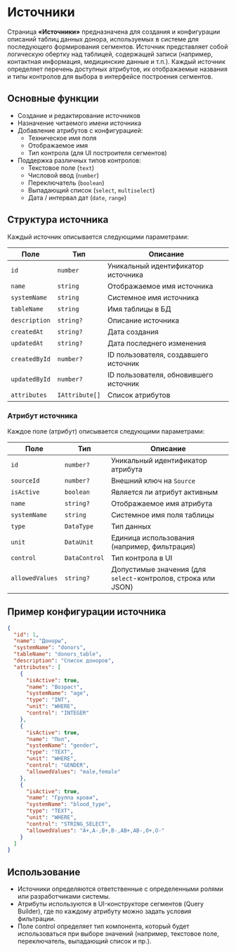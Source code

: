 # Источники

Страница **«Источники»** предназначена для создания и конфигурации описаний таблиц данных донора, используемых в системе для последующего формирования сегментов. Источник представляет собой логическую обертку над таблицей, содержащей записи (например, контактная информация, медицинские данные и т.п.). Каждый источник определяет перечень доступных атрибутов, их отображаемые названия и типы контролов для выбора в интерфейсе построения сегментов.

## Основные функции

- Создание и редактирование источников
- Назначение читаемого имени источника
- Добавление атрибутов с конфигурацией:
  - Техническое имя поля
  - Отображаемое имя
  - Тип контрола (для UI построителя сегментов)
- Поддержка различных типов контролов:
  - Текстовое поле (`text`)
  - Числовой ввод (`number`)
  - Переключатель (`boolean`)
  - Выпадающий список (`select`, `multiselect`)
  - Дата / интервал дат (`date`, `range`)

## Структура источника

Каждый источник описывается следующими параметрами:

| Поле          | Тип            | Описание                              |
| ------------- | -------------- | ------------------------------------- |
| `id`          | `number`       | Уникальный идентификатор источника    |
| `name`        | `string`       | Отображаемое имя источника            |
| `systemName`  | `string`       | Системное имя источника               |
| `tableName`   | `string`       | Имя таблицы в БД                      |
| `description` | `string?`      | Описание источника                    |
| `createdAt`   | `string?`      | Дата создания                         |
| `updatedAt`   | `string?`      | Дата последнего изменения             |
| `createdById` | `number?`      | ID пользователя, создавшего источник  |
| `updatedById` | `number?`      | ID пользователя, обновившего источник |
| `attributes`  | `IAttribute[]` | Список атрибутов                      |


### Атрибут источника

Каждое поле (атрибут) описывается следующими параметрами:

| Поле            | Тип           | Описание                                                      |
| --------------- | ------------- | ------------------------------------------------------------- |
| `id`            | `number?`     | Уникальный идентификатор атрибута                             |
| `sourceId`      | `number?`     | Внешний ключ на `Source`                                      |
| `isActive`      | `boolean`     | Является ли атрибут активным                                  |
| `name`          | `string?`     | Отображаемое имя атрибута                                     |
| `systemName`    | `string`      | Системное имя поля таблицы                                    |
| `type`          | `DataType`    | Тип данных                                                    |
| `unit`          | `DataUnit`    | Единица использования (например, фильтрация)                  |
| `control`       | `DataControl` | Тип контрола в UI                                             |
| `allowedValues` | `string?`     | Допустимые значения (для `select`-контролов, строка или JSON) |



## Пример конфигурации источника

```json
{
  "id": 1,
  "name": "Доноры",
  "systemName": "donors",
  "tableName": "donors_table",
  "description": "Список доноров",
  "attributes": [
    {
      "isActive": true,
      "name": "Возраст",
      "systemName": "age",
      "type": "INT",
      "unit": "WHERE",
      "control": "INTEGER"
    },
    {
      "isActive": true,
      "name": "Пол",
      "systemName": "gender",
      "type": "TEXT",
      "unit": "WHERE",
      "control": "GENDER",
      "allowedValues": "male,female"
    },
    {
      "isActive": true,
      "name": "Группа крови",
      "systemName": "blood_type",
      "type": "TEXT",
      "unit": "WHERE",
      "control": "STRING_SELECT",
      "allowedValues": "A+,A-,B+,B-,AB+,AB-,O+,O-"
    }
  ]
}
```


## Использование
- Источники определяются ответственные с определенными ролями или разработчиками системы.
- Атрибуты используются в UI-конструкторе сегментов (Query Builder), где по каждому атрибуту можно задать условия фильтрации.
- Поле control определяет тип компонента, который будет использоваться при выборе значений (например, текстовое поле, переключатель, выпадающий список и пр.).